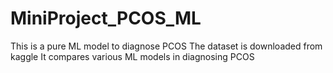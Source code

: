 # MiniProject_PCOS_ML
This is a pure ML model to diagnose PCOS
The dataset is downloaded from kaggle
It compares various ML models in diagnosing PCOS
